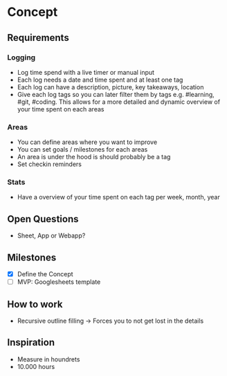 # Concept

## Requirements

### Logging

- Log time spend with a live timer or manual input
- Each log needs a date and time spent and at least one tag
- Each log can have a description, picture, key takeaways, location
- Give each log tags so you can later filter them by tags e.g. #learning, #git, #coding. This allows for a more detailed and dynamic overview of your time spent on each areas

### Areas

- You can define areas where you want to improve
- You can set goals / milestones for each areas
- An area is under the hood is should probably be a tag
- Set checkin reminders

### Stats

- Have a overview of your time spent on each tag per week, month, year

## Open Questions

- Sheet, App or Webapp?

## Milestones

- [x] Define the Concept
- [ ] MVP: Googlesheets template

## How to work

- Recursive outline filling -> Forces you to not get lost in the details

## Inspiration

- Measure in houndrets
- 10.000 hours
